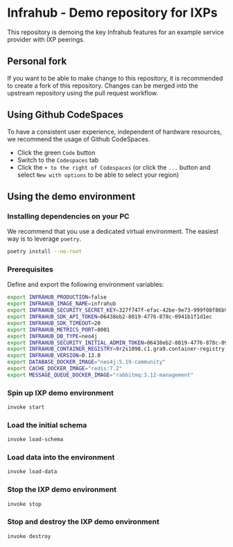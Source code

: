 # Infrahub - Demo repository for IXPs

This repository is demoing the key Infrahub features for an example service provider with IXP peerings.

## Personal fork

If you want to be able to make change to this repository, it is recommended to create a fork of this repository.
Changes can be merged into the upstream repository using the pull request workflow.

## Using Github CodeSpaces

To have a consistent user experience, independent of hardware resources, we recommend the usage of Github CodeSpaces.

- Click the green `Code` button
- Switch to the `Codespaces` tab
- Click the `+ to the right of Codespaces` (or click the `...` button and select `New with options` to be able to select your region)

## Using the demo environment

### Installing dependencies on your PC

We recommend that you use a dedicated virtual environment.
The easiest way is to leverage `poetry`.

```sh
poetry install --no-root
```

### Prerequisites

Define and export the following environment variables:

```bash
export INFRAHUB_PRODUCTION=false
export INFRAHUB_IMAGE_NAME=infrahub
export INFRAHUB_SECURITY_SECRET_KEY=327f747f-efac-42be-9e73-999f08f86b92
export INFRAHUB_SDK_API_TOKEN=06438eb2-8019-4776-878c-0941b1f1d1ec
export INFRAHUB_SDK_TIMEOUT=20
export INFRAHUB_METRICS_PORT=8001
export INFRAHUB_DB_TYPE=neo4j
export INFRAHUB_SECURITY_INITIAL_ADMIN_TOKEN=06438eb2-8019-4776-878c-0941b1f1d1ec
export INFRAHUB_CONTAINER_REGISTRY=9r2s1098.c1.gra9.container-registry.ovh.net
export INFRAHUB_VERSION=0.13.0
export DATABASE_DOCKER_IMAGE="neo4j:5.19-community"
export CACHE_DOCKER_IMAGE="redis:7.2"
export MESSAGE_QUEUE_DOCKER_IMAGE="rabbitmq:3.12-management"
```

### Spin up IXP demo environment

```sh
invoke start
```

### Load the initial schema

```sh
invoke load-schema
```

### Load data into the environment

```sh
invoke load-data
```

### Stop the IXP demo environment

```sh
invoke stop
```

### Stop and destroy the IXP demo environment

```sh
invoke destroy
```
